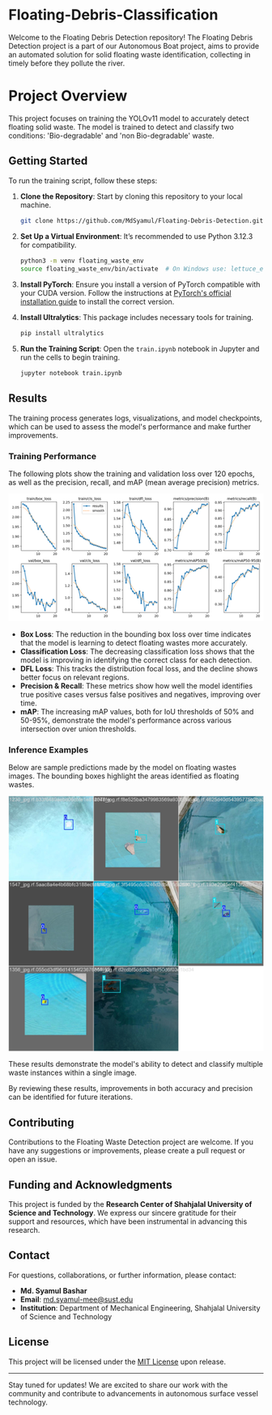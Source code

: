 # Floating-Debris-Classification
Welcome to the Floating Debris Detection repository! The Floating Debris Detection project is a part of our Autonomous Boat project, aims to provide an automated solution for solid floating waste identification, collecting in timely before they pollute the river.

# Project Overview
This project focuses on training the YOLOv11 model to accurately detect floating solid waste. The model is trained to detect and classify two conditions: 'Bio-degradable' and 'non Bio-degradable' waste.

## Getting Started
To run the training script, follow these steps:

1. **Clone the Repository**: Start by cloning this repository to your local machine.

    ```bash
    git clone https://github.com/MdSyamul/Floating-Debris-Detection.git
    ```
    
2. **Set Up a Virtual Environment**: It’s recommended to use Python 3.12.3 for compatibility.

    ```bash
    python3 -m venv floating_waste_env
    source floating_waste_env/bin/activate  # On Windows use: lettuce_env\Scripts\activate
    ```

3. **Install PyTorch**: Ensure you install a version of PyTorch compatible with your CUDA version. Follow the instructions at [PyTorch's official installation guide](https://pytorch.org/get-started/locally/) to install the correct version.

4. **Install Ultralytics**: This package includes necessary tools for training.

    ```bash
    pip install ultralytics
    ```

5. **Run the Training Script**: Open the `train.ipynb` notebook in Jupyter and run the cells to begin training.

    ```bash
    jupyter notebook train.ipynb
    ```
## Results
The training process generates logs, visualizations, and model checkpoints, which can be used to assess the model's performance and make further improvements.

### Training Performance
The following plots show the training and validation loss over 120 epochs, as well as the precision, recall, and mAP (mean average precision) metrics.

![Training Results](./results.png)

- **Box Loss**: The reduction in the bounding box loss over time indicates that the model is learning to detect floating wastes more accurately.
- **Classification Loss**: The decreasing classification loss shows that the model is improving in identifying the correct class for each detection.
- **DFL Loss**: This tracks the distribution focal loss, and the decline shows better focus on relevant regions.
- **Precision & Recall**: These metrics show how well the model identifies true positive cases versus false positives and negatives, improving over time.
- **mAP**: The increasing mAP values, both for IoU thresholds of 50% and 50-95%, demonstrate the model's performance across various intersection over union thresholds.

### Inference Examples
Below are sample predictions made by the model on floating wastes images. The bounding boxes highlight the areas identified as floating wastes.

![Sample Predictions](./train_batch9962.jpg)

These results demonstrate the model's ability to detect and classify multiple waste instances within a single image.

By reviewing these results, improvements in both accuracy and precision can be identified for future iterations.

## Contributing
Contributions to the Floating Waste Detection project are welcome. If you have any suggestions or improvements, please create a pull request or open an issue.

## Funding and Acknowledgments

This project is funded by the **Research Center of Shahjalal University of Science and Technology**. We express our sincere gratitude for their support and resources, which have been instrumental in advancing this research.

## Contact

For questions, collaborations, or further information, please contact:

- **Md. Syamul Bashar**
- **Email**: md.syamul-mee@sust.edu
- **Institution**: Department of Mechanical Engineering, Shahjalal University of Science and Technology

## License

This project will be licensed under the [MIT License](LICENSE) upon release.

---

Stay tuned for updates! We are excited to share our work with the community and contribute to advancements in autonomous surface vessel technology.
